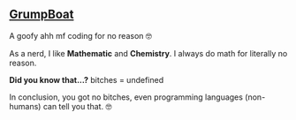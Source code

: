 ## [GrumpBoat](https://youtube.com/@GrumpBoat)
A goofy ahh mf coding for no reason 🤓

As a nerd, I like **Mathematic** and **Chemistry**.
I always do math for literally no reason.

**Did you know that...?**
bitches = undefined

In conclusion, you got no bitches, even programming languages (non-humans) can tell you that. 🤓
